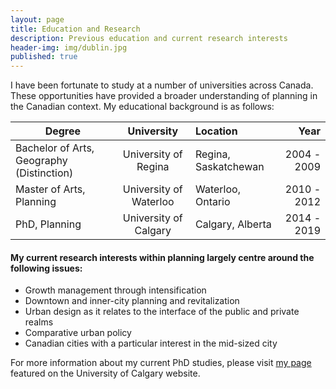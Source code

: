 ```yaml
---
layout: page
title: Education and Research
description: Previous education and current research interests
header-img: img/dublin.jpg
published: true
---
```

I have been fortunate to study at a number of universities across Canada. These opportunities have provided a broader understanding of planning in the Canadian context. My educational background is as follows:

| Degree        | University | Location        | Year |
| ------------- |:-------------:|:---------| --------:|
| Bachelor of Arts, Geography (Distinction) | University of Regina | Regina, Saskatchewan | 2004 - 2009 |
| Master of Arts, Planning | University of Waterloo | Waterloo, Ontario | 2010 - 2012 |
| PhD, Planning | University of Calgary | Calgary, Alberta | 2014 - 2019 |


#### My current research interests within planning largely centre around the following issues:

* Growth management through intensification
* Downtown and inner-city planning and revitalization
* Urban design as it relates to the interface of the public and private realms
* Comparative urban policy
* Canadian cities with a particular interest in the mid-sized city

For more information about my current PhD studies, please visit [my page](http://evds.ucalgary.ca/evds_info/profiles/rylan-graham) featured on the University of Calgary website.

